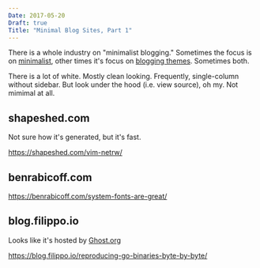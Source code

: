 ```yaml
---
Date: 2017-05-20
Draft: true
Title: "Minimal Blog Sites, Part 1"
---
```


There is a whole industry on "minimalist blogging." Sometimes the focus is on [minimalist](http://www.theminimalists.com), other times it's focus on [blogging themes](https://bylt.me/get/tru/).   Sometimes both.

There is a lot of white.  Mostly clean looking.  Frequently, single-column without sidebar.  But look under the hood (i.e. view source), oh my.  Not mimimal at all.


## shapeshed.com

Not sure how it's generated, but it's fast.

https://shapeshed.com/vim-netrw/

## benrabicoff.com

https://benrabicoff.com/system-fonts-are-great/

## blog.filippo.io

Looks like it's hosted by [Ghost.org](https://ghost.org)

https://blog.filippo.io/reproducing-go-binaries-byte-by-byte/
